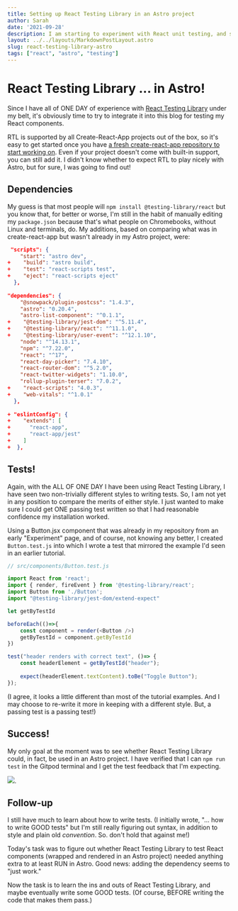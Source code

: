 ```yaml
---
title: Setting up React Testing Library in an Astro project
author: Sarah
date: '2021-09-28'
description: I am starting to experiment with React unit testing, and since my Astro blog contains React components, I wanted to see what happens when I tried adding React Testing Library to Astro!
layout: ../../layouts/MarkdownPostLayout.astro
slug: react-testing-library-astro
tags: ["react", "astro", "testing"]
---
```

# React Testing Library ... in Astro!

Since I have all of ONE DAY of experience with [React Testing Library](https://testing-library.com/docs/react-testing-library/intro) under my belt, it's obviously time to try to integrate it into this blog for testing my React components.

RTL is supported by all Create-React-App projects out of the box, so it's easy to get started once you have [a fresh create-react-app repository to start working on](https://twitter.com/sarah11918/status/1442137656587075585). Even if your project doesn't come with built-in support, you can still add it. I didn't know whether to expect RTL to play nicely with Astro, but for sure, I was going to find out!

## Dependencies

My guess is that most people will `npm install @testing-library/react` but you know that, for better or worse, I'm still in the habit of manually editing my `package.json` because that's what people on Chromebooks, without Linux and terminals, do. My additions, based on comparing what was in create-react-app but wasn't already in my Astro project, were:

```json
 "scripts": {
    "start": "astro dev",
+    "build": "astro build",
+    "test": "react-scripts test",
+    "eject": "react-scripts eject"
  },
  
"dependencies": {
    "@snowpack/plugin-postcss": "1.4.3",
    "astro": "0.20.4",
    "astro-list-component": "^0.1.1",
+    "@testing-library/jest-dom": "^5.11.4",
+    "@testing-library/react": "^11.1.0",
+    "@testing-library/user-event": "^12.1.10",
    "node": "^14.13.1",
    "npm": "^7.22.0",
    "react": "^17",
    "react-day-picker": "7.4.10",
    "react-router-dom": "^5.2.0",
    "react-twitter-widgets": "1.10.0",
    "rollup-plugin-terser": "7.0.2",
+    "react-scripts": "4.0.3",
+    "web-vitals": "^1.0.1"
  },
  
+ "eslintConfig": {
+    "extends": [
+      "react-app",
+      "react-app/jest"
+    ]
+  },
```

## Tests!

Again, with the ALL OF ONE DAY I have been using React Testing Library, I have seen two non-trivially different styles to writing tests. So, I am not yet in any position to compare the merits of either style. I just wanted to make sure I could get ONE passing test written so that I had reasonable confidence my installation worked.

Using a Button.jsx component that was already in my repository from an early "Experiment" page, and of course, not knowing any better, I created `Button.test.js` into which I wrote a test that mirrored the example I'd seen in an earlier tutorial.

```js
// src/components/Button.test.js

import React from 'react';
import { render, fireEvent } from '@testing-library/react';
import Button from './Button';
import "@testing-library/jest-dom/extend-expect"

let getByTestId

beforeEach(()=>{
    const component = render(<Button />)
    getByTestId = component.getByTestId
})

test("header renders with correct text", ()=> {
    const headerElement = getByTestId("header");
    
    expect(headerElement.textContent).toBe("Toggle Button");
});
```

(I agree, it looks a little different than most of the tutorial examples. And I may choose to re-write it more in keeping with a different style. But, a passing test is a passing test!)

## Success!

My only goal at the moment was to see whether React Testing Library could, in fact, be used in an Astro project. I have verified that I can `npm run test` in the Gitpod terminal and I get the test feedback that I'm expecting.

![](https://lh3.googleusercontent.com/pw/AM-JKLWQdzXdjDK8DfpE2DPelNFo8tRZJeyjc9-NgUYCmCxuLxGF4nCUctW_NeHzZfuUgkKbug5HthVNqy2FdMDOQGBRYLhDkreXd4VNQviypUBlNIqRF9msypXCcRB0BmrJgdet6iRlcZHHgYChcfqoCJ49aQ=w1680-h1120-no?).

## Follow-up

I still have much to learn about how to write tests. (I initially wrote, "... how to write GOOD tests" but I'm still really figuring out syntax, in addition to style and plain old *convention*. So. don't hold that against me!)

Today's task was to figure out whether React Testing Library to test React components (wrapped and rendered in an Astro project) needed anything extra to at least RUN in Astro. Good news: adding the dependency seems to "just work."

Now the task is to learn the ins and outs of React Testing Library, and maybe eventually write some GOOD tests. (Of course, BEFORE writing the code that makes them pass.)


